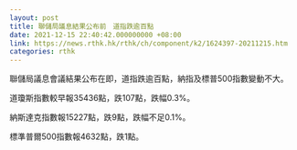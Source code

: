 ```yaml
---
layout: post
title: 聯儲局議息結果公布前　道指跌逾百點
date: 2021-12-15 22:40:42.000000000 +08:00
link: https://news.rthk.hk/rthk/ch/component/k2/1624397-20211215.htm
categories: rthk
---
```


聯儲局議息會議結果公布在即，道指跌逾百點，納指及標普500指數變動不大。

道瓊斯指數較早報35436點，跌107點，跌幅0.3%。

納斯達克指數報15227點，跌9點，跌幅不足0.1%。

標準普爾500指數報4632點，跌1點。
